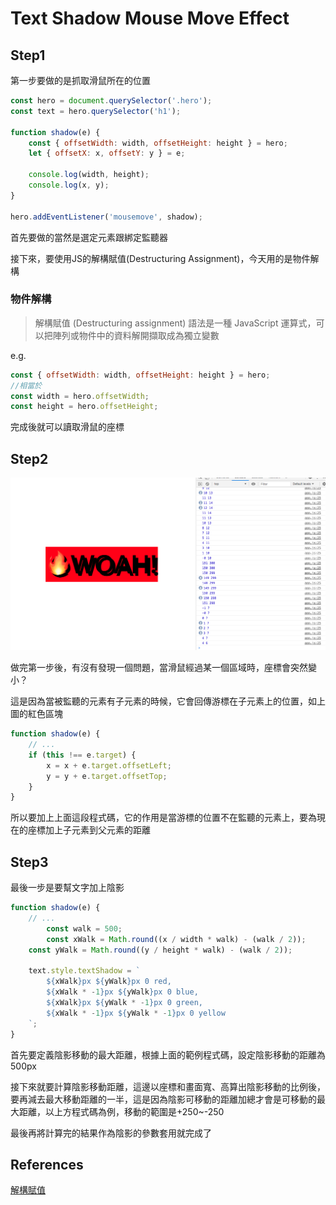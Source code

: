 # Text Shadow Mouse Move Effect

## Step1

第一步要做的是抓取滑鼠所在的位置

```jsx
const hero = document.querySelector('.hero');
const text = hero.querySelector('h1');

function shadow(e) {
    const { offsetWidth: width, offsetHeight: height } = hero;
    let { offsetX: x, offsetY: y } = e;
    
    console.log(width, height);
    console.log(x, y);
}

hero.addEventListener('mousemove', shadow);
```

首先要做的當然是選定元素跟綁定監聽器

接下來，要使用JS的解構賦值(Destructuring Assignment)，今天用的是物件解構

### 物件解構

> 解構賦值 (Destructuring assignment) 語法是一種 JavaScript 運算式，可以把陣列或物件中的資料解開擷取成為獨立變數

e.g.

```jsx
const { offsetWidth: width, offsetHeight: height } = hero;
//相當於
const width = hero.offsetWidth;
const height = hero.offsetHeight;
```

完成後就可以讀取滑鼠的座標

## Step2

![Text%20Shadow%20Mouse%20Move%20Effect%2084789fa12da749cfb7328ccfd25671f2/_2020-09-16_22.20.53.png](Text%20Shadow%20Mouse%20Move%20Effect%2084789fa12da749cfb7328ccfd25671f2/_2020-09-16_22.20.53.png)

做完第一步後，有沒有發現一個問題，當滑鼠經過某一個區域時，座標會突然變小？

這是因為當被監聽的元素有子元素的時候，它會回傳游標在子元素上的位置，如上圖的紅色區塊

```jsx
function shadow(e) {
    // ...   
    if (this !== e.target) {
        x = x + e.target.offsetLeft;
        y = y + e.target.offsetTop;
    }
}
```

所以要加上上面這段程式碼，它的作用是當游標的位置不在監聽的元素上，要為現在的座標加上子元素到父元素的距離

## Step3

最後一步是要幫文字加上陰影

```jsx
function shadow(e) {
    // ...   
		const walk = 500;
		const xWalk = Math.round((x / width * walk) - (walk / 2));
    const yWalk = Math.round((y / height * walk) - (walk / 2));

    text.style.textShadow = `
        ${xWalk}px ${yWalk}px 0 red,
        ${xWalk * -1}px ${yWalk}px 0 blue,
        ${xWalk}px ${yWalk * -1}px 0 green,
        ${xWalk * -1}px ${yWalk * -1}px 0 yellow
    `;
}

```

首先要定義陰影移動的最大距離，根據上面的範例程式碼，設定陰影移動的距離為500px

接下來就要計算陰影移動距離，這邊以座標和畫面寬、高算出陰影移動的比例後，要再減去最大移動距離的一半，這是因為陰影可移動的距離加總才會是可移動的最大距離，以上方程式碼為例，移動的範圍是+250~-250

最後再將計算完的結果作為陰影的參數套用就完成了

## References

[解構賦值](https://developer.mozilla.org/zh-TW/docs/Web/JavaScript/Reference/Operators/Destructuring_assignment)